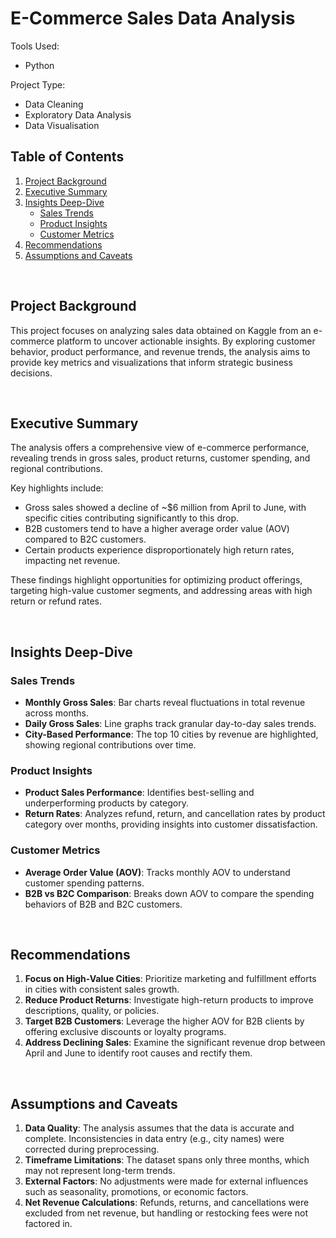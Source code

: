 # **E-Commerce Sales Data Analysis**

Tools Used: 
* Python

Project Type:
* Data Cleaning
* Exploratory Data Analysis
* Data Visualisation

## **Table of Contents**
1. [Project Background](#project-background)  
2. [Executive Summary](#executive-summary)  
3. [Insights Deep-Dive](#insights-deep-dive)  
   - [Sales Trends](#sales-trends)  
   - [Product Insights](#product-insights)  
   - [Customer Metrics](#customer-metrics)  
4. [Recommendations](#recommendations)  
5. [Assumptions and Caveats](#assumptions-and-caveats)  

<br>

## **Project Background**
This project focuses on analyzing sales data obtained on Kaggle from an e-commerce platform to uncover actionable insights. By exploring customer behavior, product performance, and revenue trends, the analysis aims to provide key metrics and visualizations that inform strategic business decisions.

<br>

## **Executive Summary**
The analysis offers a comprehensive view of e-commerce performance, revealing trends in gross sales, product returns, customer spending, and regional contributions.  

Key highlights include:  
- Gross sales showed a decline of ~$6 million from April to June, with specific cities contributing significantly to this drop.  
- B2B customers tend to have a higher average order value (AOV) compared to B2C customers.  
- Certain products experience disproportionately high return rates, impacting net revenue.  

These findings highlight opportunities for optimizing product offerings, targeting high-value customer segments, and addressing areas with high return or refund rates.

<br>

## **Insights Deep-Dive**

### **Sales Trends**
- **Monthly Gross Sales**: Bar charts reveal fluctuations in total revenue across months.  
- **Daily Gross Sales**: Line graphs track granular day-to-day sales trends.  
- **City-Based Performance**: The top 10 cities by revenue are highlighted, showing regional contributions over time.  

### **Product Insights**
- **Product Sales Performance**: Identifies best-selling and underperforming products by category.  
- **Return Rates**: Analyzes refund, return, and cancellation rates by product category over months, providing insights into customer dissatisfaction.  

### **Customer Metrics**
- **Average Order Value (AOV)**: Tracks monthly AOV to understand customer spending patterns.  
- **B2B vs B2C Comparison**: Breaks down AOV to compare the spending behaviors of B2B and B2C customers.  

<br>

## **Recommendations**
1. **Focus on High-Value Cities**: Prioritize marketing and fulfillment efforts in cities with consistent sales growth.  
2. **Reduce Product Returns**: Investigate high-return products to improve descriptions, quality, or policies.  
3. **Target B2B Customers**: Leverage the higher AOV for B2B clients by offering exclusive discounts or loyalty programs.  
4. **Address Declining Sales**: Examine the significant revenue drop between April and June to identify root causes and rectify them.  

<br>

## **Assumptions and Caveats**
1. **Data Quality**: The analysis assumes that the data is accurate and complete. Inconsistencies in data entry (e.g., city names) were corrected during preprocessing.  
2. **Timeframe Limitations**: The dataset spans only three months, which may not represent long-term trends.  
3. **External Factors**: No adjustments were made for external influences such as seasonality, promotions, or economic factors.  
4. **Net Revenue Calculations**: Refunds, returns, and cancellations were excluded from net revenue, but handling or restocking fees were not factored in.  



